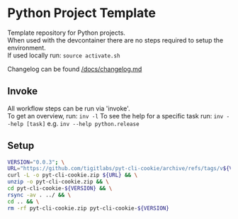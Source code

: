 # Python Project Template

Template repository for Python projects.  
When used with the devcontainer there are no steps required to setup the environment.  
If used locally run: `source activate.sh`

Changelog can be found [/docs/changelog.md](/docs/changelog.md)

## Invoke

All workflow steps can be run via 'invoke'.  
To get an overview, run:
`inv -l`
To see the help for a specific task run:
`inv --help [task]` e.g. `inv --help python.release`

## Setup

```bash
VERSION="0.0.3"; \
URL="https://github.com/tigitlabs/pyt-cli-cookie/archive/refs/tags/v${VERSION}.zip"; \
curl -L -o pyt-cli-cookie.zip ${URL} && \
unzip -o pyt-cli-cookie.zip && \
cd pyt-cli-cookie-${VERSION} && \
rsync -av . ../ && \
cd .. && \
rm -rf pyt-cli-cookie.zip pyt-cli-cookie-${VERSION}
```
